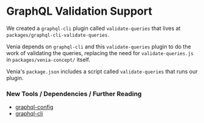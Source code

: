 # GraphQL Validation Support

We created a `graphql-cli` plugin called `validate-queries` that lives at `packages/graphql-cli-validate-queries`.

Venia depends on `graphql-cli` and this `validate-queries` plugin to do the work of validating the queries,
replacing the need for `validate-queries.js` in `packages/venia-concept/` itself.

Venia's `package.json` includes a script called `validate-queries` that runs our plugin.

### New Tools / Dependencies / Further Reading

* [graphql-config](https://github.com/prisma/graphql-config)
* [graphql-cli](https://github.com/graphql-cli/graphql-cli)
